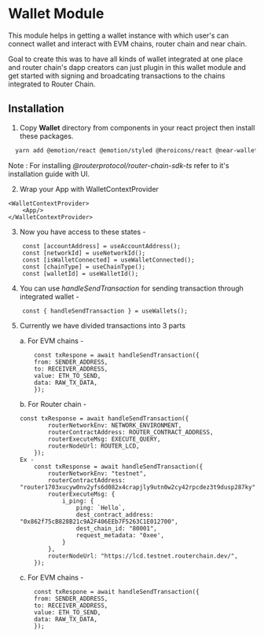 
# Wallet Module

This module helps in getting a wallet instance with which user's can connect wallet and interact with EVM chains, router chain and near chain.

Goal to create this was to have all kinds of wallet integrated at one place and router chain's dapp creators can just plugin in this wallet module and get started with signing and broadcating transactions to the chains integrated to Router Chain. 

## Installation

1. Copy **Wallet** directory from components in your react project then install these packages.

```bash
  yarn add @emotion/react @emotion/styled @heroicons/react @near-wallet-selector/core @mui/material @near-wallet-selector/my-near-wallet @routerprotocol/router-chain-sdk-ts near-api-js styled-components viem wagmi
```
Note : For installing *@routerprotocol/router-chain-sdk-ts* refer to it's installation guide with UI.

2. Wrap your App with WalletContextProvider
```JS
<WalletContextProvider>
    <App/>
</WalletContextProvider>
```

3. Now you have access to these states -  
```JS
    const [accountAddress] = useAccountAddress();
    const [networkId] = useNetworkId();
    const [isWalletConnected] = useWalletConnected();
    const [chainType] = useChainType();
    const [walletId] = useWalletId();
```

4. You can use *handleSendTransaction* for sending transaction through integrated wallet - 
```JS
    const { handleSendTransaction } = useWallets();
```

5. Currently we have divided transactions into 3 parts 

    a. For EVM chains - 
    ```JS
        const txRespone = await handleSendTransaction({
        from: SENDER_ADDRESS,
        to: RECEIVER_ADDRESS,
        value: ETH_TO_SEND,
        data: RAW_TX_DATA,
        });
    ```
    b. For Router chain - 
    ```JS
    const txResponse = await handleSendTransaction({
            routerNetworkEnv: NETWORK_ENVIRONMENT,
            routerContractAddress: ROUTER_CONTRACT_ADDRESS,
            routerExecuteMsg: EXECUTE_QUERY,
            routerNodeUrl: ROUTER_LCD,
        });
    Ex - 
        const txResponse = await handleSendTransaction({
            routerNetworkEnv: "testnet",
            routerContractAddress: "router1703xucyw0nv2yfs6d082x4crapjly9utn0w2cy42rpcdez3t9dusp287ky",
            routerExecuteMsg: {
                i_ping: {
                    ping: `Hello`,
                    dest_contract_address: "0x862f75cB828B21c9A2F406EEb7F5263C1E012700",
                    dest_chain_id: "80001",
                    request_metadata: "0xee',
                }
            },
            routerNodeUrl: "https://lcd.testnet.routerchain.dev/",
        });
    ```
    c. For EVM chains - 
    ```JS
        const txRespone = await handleSendTransaction({
        from: SENDER_ADDRESS,
        to: RECEIVER_ADDRESS,
        value: ETH_TO_SEND,
        data: RAW_TX_DATA,
        });
    ```
